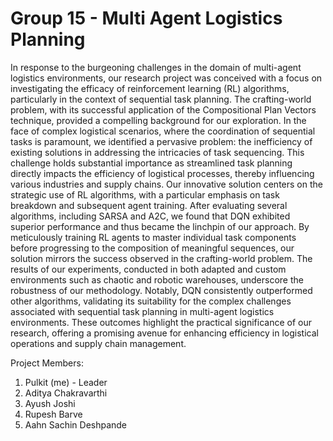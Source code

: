 # Group 15 - Multi Agent Logistics Planning

In response to the burgeoning challenges in the domain of multi-agent logistics environments, our research project was conceived with a focus on investigating the efficacy of reinforcement learning (RL) algorithms, particularly in the context of sequential task planning. The crafting-world problem, with its successful application of the Compositional Plan Vectors technique, provided a compelling background for our exploration. In the face of complex logistical scenarios, where the coordination of sequential tasks is paramount, we identified a pervasive problem: the inefficiency of existing solutions in addressing the intricacies of task sequencing. This challenge holds substantial importance as streamlined task planning directly impacts the efficiency of logistical processes, thereby influencing various industries and supply chains. Our innovative solution centers on the strategic use of RL algorithms, with a particular emphasis on task breakdown and subsequent agent training. After evaluating several algorithms, including SARSA and A2C, we found that DQN exhibited superior performance and thus became the linchpin of our approach. By meticulously training RL agents to master individual task components before progressing to the composition of meaningful sequences, our solution mirrors the success observed in the crafting-world problem. The results of our experiments, conducted in both adapted and custom environments such as chaotic and robotic warehouses, underscore the robustness of our methodology. Notably, DQN consistently outperformed other algorithms, validating its suitability for the complex challenges associated with sequential task planning in multi-agent logistics environments. These outcomes highlight the practical significance of our research, offering a promising avenue for enhancing efficiency in logistical operations and supply chain management.

Project Members:
1. Pulkit (me) - Leader
2. Aditya Chakravarthi
3. Ayush Joshi
4. Rupesh Barve
5. Aahn Sachin Deshpande
